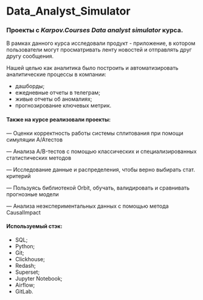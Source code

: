 # Data_Analyst_Simulator
### Проекты с *Karpov.Courses Data analyst simulator* курса.

В рамках данного курса исследовали продукт -  приложение, в котором пользователи могут просматривать ленту новостей и отправлять друг другу сообщения. 

Нашей целью как аналитика было построить и автоматизировать аналитические процессы в компании:

- дашборды;
- ежедневные отчеты в телеграм;
- живые отчеты об аномалиях;
- прогнозирование ключевых метрик.
  
 #### Также на курсе реализовали проекты:

— Оценки корректность работы системы сплитования при помощи симуляции А/Атестов

— Анализа A/B-тестов с помощью классических и специализированных статистических методов

— Исследование данные и распределения, чтобы верно выбирать стат. критерий

— Пользуясь библиотекой Orbit, обучать, валидировать и сравнивать прогнозные модели

— Анализа неэкспериментальных данных с помощью метода CausalImpact

#### Используемый стэк:
- SQL;
- Python;
- Git;
- Clickhouse;
- Redash;
- Superset;
- Jupyter Notebook;
- Airflow;
- GitLab.

